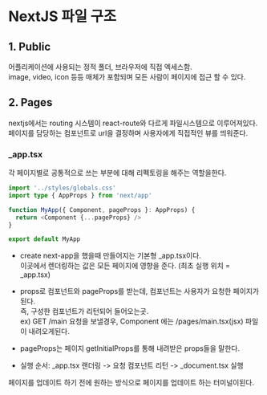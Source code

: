# NextJS 파일 구조

## 1. Public
어플리케이션에 사용되는 정적 폴더, 브라우저에 직접 엑세스함.  
image, video, icon 등등 매체가 포함되며 모든 사람이 페이지에 접근 할 수 있다.

## 2. Pages
nextjs에서는 routing 시스템이 react-route와 다르게 파일시스템으로 이루어져있다.  
페이지를 담당하는 컴포넌트로 url을 결정하며 사용자에게 직접적인 뷰를 띄워준다.  
### _app.tsx
각 페이지별로 공통적으로 쓰는 부분에 대해 리펙토링을 해주는 역할을한다.
```typescript
import '../styles/globals.css'
import type { AppProps } from 'next/app'

function MyApp({ Component, pageProps }: AppProps) {
  return <Component {...pageProps} />
}

export default MyApp
```
- create next-app을 했을때 만들어지는 기본형 _app.tsx이다.  
이곳에서 렌더링하는 값은 모든 페이지에 영향을 준다. (최초 실행 위치 = _app.tsx)  

- props로 컴포넌트와 pageProps를 받는데, 컴포넌트는 사용자가 요청한 페이지가 된다.  
즉, 구성한 컴포넌트가 리턴되어 들어오는곳.  
ex) GET /main 요청을 보낼경우, Component 에는 /pages/main.tsx(jsx) 파일이 내려오게된다.  

- pageProps는 페이지 getInitialProps를 통해 내려받은 props들을 말한다.

- 실행 순서: _app.tsx 랜더링 -> 요청 컴포넌트 리턴 -> _document.tsx 실행  

페이지를 업데이트 하기 전에 원하는 방식으로 페이지를 업데이트 하는 터미널이된다.

